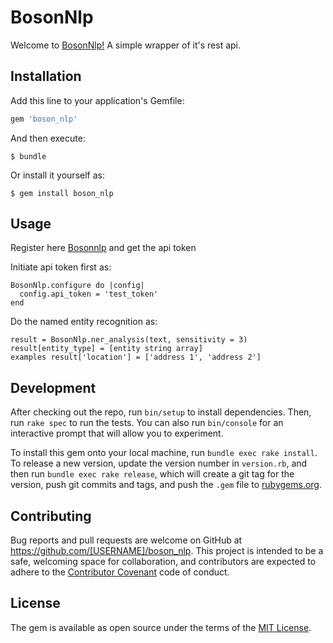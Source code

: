 # BosonNlp

Welcome to [BosonNlp!](http://bosonnlp.com) A simple wrapper of it's rest api.

## Installation

Add this line to your application's Gemfile:

```ruby
gem 'boson_nlp'
```

And then execute:

    $ bundle

Or install it yourself as:

    $ gem install boson_nlp

## Usage

Register here [Bosonnlp](http://bosonnlp.com/) and get the api token

Initiate api token first as:

    BosonNlp.configure do |config|
      config.api_token = 'test_token'
    end
    
Do the named entity recognition as:

    result = BosonNlp.ner_analysis(text, sensitivity = 3)
    result[entity_type] = [entity string array]
    examples result['location'] = ['address 1', 'address 2']
## Development

After checking out the repo, run `bin/setup` to install dependencies. Then, run `rake spec` to run the tests. You can also run `bin/console` for an interactive prompt that will allow you to experiment.

To install this gem onto your local machine, run `bundle exec rake install`. To release a new version, update the version number in `version.rb`, and then run `bundle exec rake release`, which will create a git tag for the version, push git commits and tags, and push the `.gem` file to [rubygems.org](https://rubygems.org).

## Contributing

Bug reports and pull requests are welcome on GitHub at https://github.com/[USERNAME]/boson_nlp. This project is intended to be a safe, welcoming space for collaboration, and contributors are expected to adhere to the [Contributor Covenant](http://contributor-covenant.org) code of conduct.


## License

The gem is available as open source under the terms of the [MIT License](http://opensource.org/licenses/MIT).

